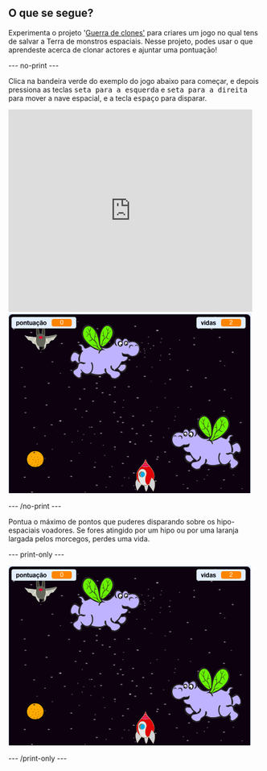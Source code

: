 ## O que se segue?

Experimenta o projeto '[Guerra de clones'](https://projects.raspberrypi.org/en/projects/clone-wars?utm_source=pathway&utm_medium=whatnext&utm_campaign=projects) para criares um jogo no qual tens de salvar a Terra de monstros espaciais. Nesse projeto, podes usar o que aprendeste acerca de clonar actores e ajuntar uma pontuaçāo!

\--- no-print \---

Clica na bandeira verde do exemplo do jogo abaixo para começar, e depois pressiona as teclas <kbd>seta para a esquerda</kbd> e <kbd>seta para a direita</kbd> para mover a nave espacial, e a tecla <kbd>espaço</kbd> para disparar.

<div class="scratch-preview">
  <iframe allowtransparency="true" width="485" height="402" src="https://scratch.mit.edu/projects/embed/276887163/?autostart=false" frameborder="0" scrolling="no"></iframe>
  <img src="images/clone-showcase.png">
</div>

\--- /no-print \---

Pontua o máximo de pontos que puderes disparando sobre os hipo-espaciais voadores. Se fores atingido por um hipo ou por uma laranja largada pelos morcegos, perdes uma vida.

\--- print-only \---

![descrição](images/clone-showcase.png)

\--- /print-only \---